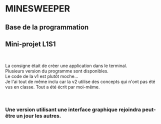 # MINESWEEPER

## Base de la programmation

## Mini-projet L1S1

<br>

La consigne était de créer une application dans le terminal.  
Plusieurs version du programme sont disponibles.  
Le code de la v1 est plutôt moche...  
Je l'ai tout de même inclu car la v2 utilise des concepts qui n'ont pas été vus en classe.
Tout a été écrit par moi-même.

<br>

### Une version utilisant une interface graphique rejoindra peut-être un jour les autres.
